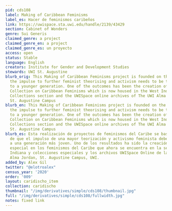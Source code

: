 ```yaml
---
pid: cds108
label: Making of Caribbean Feminisms
label_es: Hacer de feminismos caribeños
link: https://uwispace.sta.uwi.edu/handle/2139/43429
section: Cabinet of Wonders
genre: Sui Generis
claimed_genre: a project
claimed_genre_en: a project
claimed_genre_es: un proyecto
access: open
status: Stable
language: English
creators: Institute for Gender and Development Studies
stewards: UWI St. Augustine
blurb_orig: This Making of Caribbean Feminisms project is founded on the belief that
  the impulse to further feminist theorising and activism needs to be transmitted
  to a younger generation. One of the outcomes has been the creation of a Special
  Collection on Caribbean Feminisms which is now housed in the West Indiana and Special
  Collections section and the UWISpace online archives of The UWI Alma Jordan Library,
  St. Augustine Campus
blurb_en: This Making of Caribbean Feminisms project is founded on the belief that
  the impulse to further feminist theorising and activism needs to be transmitted
  to a younger generation. One of the outcomes has been the creation of a Special
  Collection on Caribbean Feminisms which is now housed in the West Indiana and Special
  Collections section and the UWISpace online archives of The UWI Alma Jordan Library,
  St. Augustine Campus
blurb_es: Esta realización de proyectos de feminismos del Caribe se basa en la creencia
  de que el impulso de una mayor teorización y activismo feminista debe transmitirse
  a una generación más joven. Uno de los resultados ha sido la creación de una colección
  especial en los feminismos del Caribe que ahora se encuentra en la sección West
  Indiana y colecciones especiales y los archivos UWISpace Online de la Biblioteca
  Alma Jordan, St. Augustine Campus, UWI.
added_by: Alex Gil
twitter: "@elotroalex"
census_year: '2020'
order: '009'
layout: caridischo_item
collection: caridischo
thumbnail: "/img/derivatives/simple/cds108/thumbnail.jpg"
full: "/img/derivatives/simple/cds108/fullwidth.jpg"
notes: fixed link
---
```

